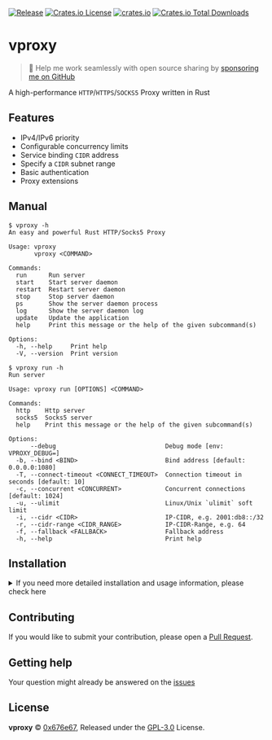 [![Release](https://github.com/0x676e67/vproxy/actions/workflows/release.yml/badge.svg)](https://github.com/0x676e67/vproxy/actions/workflows/release.yml)
[![Crates.io License](https://img.shields.io/crates/l/vproxy)](./LICENSE)
[![crates.io](https://img.shields.io/crates/v/vproxy.svg)](https://crates.io/crates/vproxy)
[![Crates.io Total Downloads](https://img.shields.io/crates/d/vproxy)](https://crates.io/crates/vproxy)

# vproxy

> 🚀 Help me work seamlessly with open source sharing by [sponsoring me on GitHub](https://github.com/0x676e67/0x676e67/blob/main/SPONSOR.md)

A high-performance `HTTP`/`HTTPS`/`SOCKS5` Proxy written in Rust

## Features

- IPv4/IPv6 priority
- Configurable concurrency limits
- Service binding `CIDR` address
- Specify a `CIDR` subnet range
- Basic authentication
- Proxy extensions

## Manual

```shell
$ vproxy -h
An easy and powerful Rust HTTP/Socks5 Proxy

Usage: vproxy
       vproxy <COMMAND>

Commands:
  run      Run server
  start    Start server daemon
  restart  Restart server daemon
  stop     Stop server daemon
  ps       Show the server daemon process
  log      Show the server daemon log
  update   Update the application
  help     Print this message or the help of the given subcommand(s)

Options:
  -h, --help     Print help
  -V, --version  Print version

$ vproxy run -h
Run server

Usage: vproxy run [OPTIONS] <COMMAND>

Commands:
  http    Http server
  socks5  Socks5 server
  help    Print this message or the help of the given subcommand(s)

Options:
      --debug                              Debug mode [env: VPROXY_DEBUG=]
  -b, --bind <BIND>                        Bind address [default: 0.0.0.0:1080]
  -T, --connect-timeout <CONNECT_TIMEOUT>  Connection timeout in seconds [default: 10]
  -c, --concurrent <CONCURRENT>            Concurrent connections [default: 1024]
  -u, --ulimit                             Linux/Unix `ulimit` soft limit
  -i, --cidr <CIDR>                        IP-CIDR, e.g. 2001:db8::/32
  -r, --cidr-range <CIDR_RANGE>            IP-CIDR-Range, e.g. 64
  -f, --fallback <FALLBACK>                Fallback address
  -h, --help                               Print help
```

## Installation

<details>

<summary>If you need more detailed installation and usage information, please check here</summary>

1. Install

- curl

```bash
curl -s -o /tmp/install.sh https://raw.githubusercontent.com/0x676e67/vproxy/main/.github/install.sh && bash /tmp/install.sh
```

- cargo

```bash
cargo install vproxy
```

- Dokcer

```bash
docker run --rm -it ghcr.io/0x676e67/vproxy:latest run http
```

2. Note

You run the program with sudo, it will automatically configure `sysctl net.ipv6.ip_nonlocal_bind=1` and `ip route add local 2001:470:e953::/48` dev lo for you. If you do not run it with sudo, you will need to configure these manually.

If no subnet is configured, the local default network proxy request will be used. When the local machine sets the priority `Ipv4`/`Ipv6` and the priority is `Ipv4`, it will always use `Ipv4` to make requests (if any).

```shell
# Enable binding to non-local IPv6 addresses
sudo sysctl net.ipv6.ip_nonlocal_bind=1

# Replace with your IPv6 subnet
sudo ip route add local 2001:470:e953::/48 dev lo

# Run the server http/socks5
vproxy run -i 2001:470:e953::/48 http

# Start the daemon (runs in the background), requires sudo
sudo vproxy start -i 2001:470:e953::/48 http

# Restart the daemon, requires sudo
sudo vproxy restart

# Stop the daemon, requires sudo
sudo vproxy stop

# Show daemon log
vproxy log

# Show daemon status
vproxy status

# Online update
vproxy update

# Test loop request
while true; do curl -x http://127.0.0.1:8100 -s https://api.ip.sb/ip -A Mozilla; done
...
2001:470:e953:5b75:c862:3328:3e8f:f4d1
2001:470:e953:b84d:ad7d:7399:ade5:4c1c
2001:470:e953:4f88:d5ca:84:83fd:6faa
2001:470:e953:29f3:41e2:d3f2:4a49:1f22
2001:470:e953:98f6:cb40:9dfd:c7ab:18c4
2001:470:e953:f1d7:eb68:cc59:b2d0:2c6f

```

- TTL Extension

Append `-ttl-` to the username, where TTL is a fixed value (e.g., `username-ttl-2`). The TTL value is the number of requests that can be made with the same IP. When the TTL value is reached, the IP will be changed. For HTTP users who are using passwordless authorization and need a fixed IP address, you can add the `ttl` header to the request (e.g., `ttl: 2`). By keeping the TTL value unchanged, you can use a fixed IP. Keep in mind Chrome and Firefox can't set `--proxy-header` like curl.

- Session Extension

Append `-session-id` to the username, where session is a fixed value and ID is an arbitrary random value (e.g., `username-session-123456`). Keep the Session ID unchanged to use a fixed IP.For HTTP users who are using password-less authorization and need a fixed IP address, you can add the `session` header to the request (e.g., `session: 123456`). By keeping the Session ID unchanged, you can use a fixed IP. Keep in mind Chrome and Firefox can't set `--proxy-header` like curl.

- Range Extension

Append `-range-id` to the username, where range is a fixed value and ID is any random value (e.g. `username-range-123456`). Keep the Range ID unchanged to use a fixed IP. For HTTP users that use passwordless authorization and require a fixed IP address, you can add a `range` header to the request (e.g. `range: 123456`). By keeping the Range ID unchanged, you can use a fixed CIDR range in a fixed range. Keep in mind that Chrome and Firefox cannot set `--proxy-header` like curl does, in addition, you must set the startup parameter `--cidr-range`, and the length is within a valid range.

1. Examples

- Http proxy session with username and password:

```shell
vproxy run --bind 127.0.0.1:8101 -i 2001:470:70c6::/48 http -u test -p test

$ for i in `seq 1 10`; do curl -x "http://test-session-123456789:test@127.0.0.1:8101" https://api6.ipify.org; done
2001:470:70c6:93ee:9b7c:b4f9:4913:22f5
2001:470:70c6:93ee:9b7c:b4f9:4913:22f5
2001:470:70c6:93ee:9b7c:b4f9:4913:22f5

$ for i in `seq 1 10`; do curl -x "http://test-session-987654321:test@127.0.0.1:8101" https://api6.ipify.org; done
2001:470:70c6:41d0:14fd:d025:835a:d102
2001:470:70c6:41d0:14fd:d025:835a:d102
2001:470:70c6:41d0:14fd:d025:835a:d102
```

- Http proxy session with passwordless authorization:

```shell
vproxy run --bind 127.0.0.1:8101 -w 127.0.0.1 -i 2001:470:70c6::/48 http

$ for i in `seq 1 3`; do curl --proxy-header "session-id: 123456789" -x "http://159.223.22.161:8101" https://api6.ipify.org; done
2001:470:70c6:93ee:9b7c:b4f9:4913:22f5
2001:470:70c6:93ee:9b7c:b4f9:4913:22f5
2001:470:70c6:93ee:9b7c:b4f9:4913:22f5

for i in `seq 1 3`; do curl --proxy-header "session-id: 987654321" -x "http://159.223.22.161:8101" https://api6.ipify.org; done
2001:470:70c6:41d0:14fd:d025:835a:d102
2001:470:70c6:41d0:14fd:d025:835a:d102
2001:470:70c6:41d0:14fd:d025:835a:d102
```

- Socks5 proxy session with username and password

```shell
vproxy run --bind 127.0.0.1:8101 -i 2001:470:70c6::/48 socks5 -u test -p test

$ for i in `seq 1 3`; do curl -x "socks5h://test-session-123456789:test@127.0.0.1:8101" https://api6.ipify.org; done
2001:470:70c6:93ee:9b7c:b4f9:4913:22f5
2001:470:70c6:93ee:9b7c:b4f9:4913:22f5
2001:470:70c6:93ee:9b7c:b4f9:4913:22f5

$ for i in `seq 1 3`; do curl -x "socks5h://test-session-987654321:test@127.0.0.1:8101" https://api6.ipify.org; done
2001:470:70c6:41d0:14fd:d025:835a:d102
2001:470:70c6:41d0:14fd:d025:835a:d102
2001:470:70c6:41d0:14fd:d025:835a:d102

```

- TTL proxy session with username and password

```shell
vproxy run --bind 127.0.0.1:8101 -i 2001:470:70c6::/48 socks5 -u test -p test

$ for i in `seq 1 3`; do curl -x "socks5h://test-ttl-2:test@127.0.0.1:8101" https://api6.ipify.org; done
2001:470:70c6:93ee:9b7c:b4f9:4913:22f5
2001:470:70c6:93ee:9b7c:b4f9:4913:22f5
2001:470:70c6:93ee:9b7c:b4f9:4913:22f6

$ for i in `seq 1 3`; do curl -x "socks5h://test-ttl-2:test@127.0.0.1:8101" https://api6.ipify.org; done
2001:470:70c6:41d0:14fd:d025:835a:d102
2001:470:70c6:41d0:14fd:d025:835a:d102
2001:470:70c6:41d0:14fd:d025:835a:d105
```

</details>

## Contributing

If you would like to submit your contribution, please open a [Pull Request](https://github.com/0x676e67/vproxy/pulls).

## Getting help

Your question might already be answered on the [issues](https://github.com/0x676e67/vproxy/issues)

## License

**vproxy** © [0x676e67](https://github.com/0x676e67), Released under the [GPL-3.0](./LICENSE) License.
